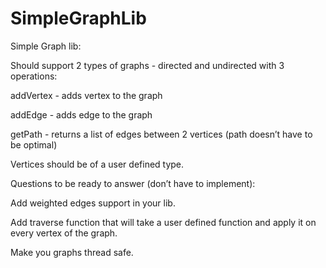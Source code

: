 # SimpleGraphLib
Simple Graph lib:

Should support 2 types of graphs - directed and undirected with 3 operations:

 addVertex - adds vertex to the graph

 addEdge - adds edge to the graph

 getPath - returns a list of edges between 2 vertices (path doesn’t have to be optimal)

 Vertices should be of a user defined type.


 Questions to be ready to answer (don’t have to implement):

 Add weighted edges support in your lib.

Add traverse function that will take a user defined function and apply it on every vertex of the graph.

Make you graphs thread safe.